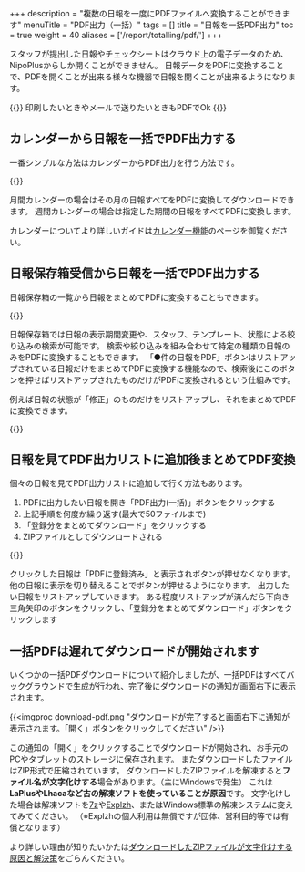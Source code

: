 +++
description = "複数の日報を一度にPDFファイルへ変換することができます"
menuTitle = "PDF出力（一括）"
tags = []
title = "日報を一括PDF出力"
toc = true
weight = 40
aliases = ['/report/totalling/pdf/']
+++


スタッフが提出した日報やチェックシートはクラウド上の電子データのため、NipoPlusからしか開くことができません。
日報データをPDFに変換することで、PDFを開くことが出来る様々な機器で日報を開くことが出来るようになります。

{{<alice pos="right" icon="ok">}}
印刷したいときやメールで送りたいときもPDFでOk
{{</alice>}}

## カレンダーから日報を一括でPDF出力する

一番シンプルな方法はカレンダーからPDF出力を行う方法です。

{{<appscreen filename="calendar-pdf" title="日報を一括でPDFに変換（カレンダーから）"  >}}

月間カレンダーの場合はその月の日報すべてをPDFに変換してダウンロードできます。
週間カレンダーの場合は指定した期間の日報をすべてPDFに変換します。

カレンダーについてより詳しいガイドは[カレンダー機能](/calendar/)のページを御覧ください。

## 日報保存箱受信から日報を一括でPDF出力する

日報保存箱の一覧から日報をまとめてPDFに変換することもできます。

{{<appscreen filename="box-pdf" title="日報保存箱に表示されている日報をまとめてPDFに変換します"  >}}

日報保存箱では日報の表示期間変更や、スタッフ、テンプレート、状態による絞り込みの検索が可能です。
検索や絞り込みを組み合わせて特定の種類の日報のみをPDFに変換することもできます。
「●件の日報をPDF」ボタンはリストアップされている日報だけをまとめてPDFに変換する機能なので、検索後にこのボタンを押せばリストアップされたものだけがPDFに変換されるという仕組みです。

例えば日報の状態が「修正」のものだけをリストアップし、それをまとめてPDFに変換できます。

{{<appscreen filename="filter-pdf" title="特定の日報だけをリストアップしてPDFに出力する"  >}}

## 日報を見てPDF出力リストに追加後まとめてPDF変換

個々の日報を見てPDF出力リストに追加して行く方法もあります。

1. PDFに出力したい日報を開き「PDF出力(一括)」ボタンをクリックする
1. 上記手順を何度か繰り返す(最大で50ファイルまで)
1. 「登録分をまとめてダウンロード」をクリックする
1. ZIPファイルとしてダウンロードされる

{{<appscreen filename="add-pdf" title="日報を見ながらPDF出力リストに追加していく"  >}}

クリックした日報は「PDFに登録済み」と表示されボタンが押せなくなります。他の日報に表示を切り替えることでボタンが押せるようになります。
出力したい日報をリストアップしていきます。
ある程度リストアップが済んだら下向き三角矢印のボタンをクリックし、「登録分をまとめてダウンロード」ボタンをクリックします

## 一括PDFは遅れてダウンロードが開始されます

いくつかの一括PDFダウンロードについて紹介しましたが、一括PDFはすべてバックグラウンドで生成が行われ、完了後にダウンロードの通知が画面右下に表示されます。

{{<imgproc download-pdf.png "ダウンロードが完了すると画面右下に通知が表示されます。「開く」ボタンをクリックしてください" />}}

この通知の「開く」をクリックすることでダウンロードが開始され、お手元のPCやタブレットのストレージに保存されます。
またダウンロードしたファイルはZIP形式で圧縮されています。
ダウンロードしたZIPファイルを解凍すると**ファイル名が文字化けする**場合があります。（主にWindowsで発生）
これは**LaPlusやLhacaなど古の解凍ソフトを使っていることが原因**です。
文字化けした場合は解凍ソフトを[7z](https://sevenzip.osdn.jp/)や[Explzh](https://www.ponsoftware.com/)、またはWindows標準の解凍システムに変えてみてください。
（※Explzhの個人利用は無償ですが団体、営利目的等では有償となります）

より詳しい理由が知りたいかたは[ダウンロードしたZIPファイルが文字化けする原因と解決策](/tech/mojibake/)をごらんください。
